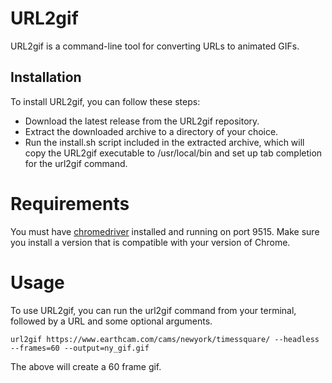 # URL2gif
URL2gif is a command-line tool for converting URLs to animated GIFs.

## Installation
To install URL2gif, you can follow these steps:

* Download the latest release from the URL2gif repository.
* Extract the downloaded archive to a directory of your choice.
* Run the install.sh script included in the extracted archive, which will copy the URL2gif executable to /usr/local/bin and set up tab completion for the url2gif command.


# Requirements
You must have [chromedriver](https://chromedriver.chromium.org/downloads) installed and running on port 9515.  Make sure you install a version that is compatible with your version of Chrome.

# Usage
To use URL2gif, you can run the url2gif command from your terminal, followed by a URL and some optional arguments.

```
url2gif https://www.earthcam.com/cams/newyork/timessquare/ --headless --frames=60 --output=ny_gif.gif
```

The above will create a 60 frame gif.
